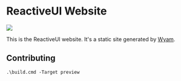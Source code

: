 # ReactiveUI Website

<img src="https://dotnetfoundation.vsrm.visualstudio.com/_apis/public/Release/badge/a5852744-a77d-4d76-a9d2-81ac1fdd5744/3/5"/>

This is the ReactiveUI website. It's a static site generated by [Wyam](https://wyam.io).

## Contributing

```
.\build.cmd -Target preview
```
